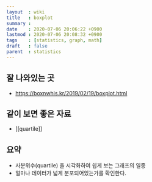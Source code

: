 ```yaml
---
layout  : wiki
title   : boxplot
summary : 
date    : 2020-07-06 20:06:22 +0900
lastmod : 2020-07-06 20:08:32 +0900
tags    : [statistics, graph, math]
draft   : false
parent  : statistics
---
```


## 잘 나와있는 곳
 * https://boxnwhis.kr/2019/02/19/boxplot.html
## 같이 보면 좋은 자료
 * [[quartile]]

## 요약
 * 사분위수(quartile) 을 시각화하여 쉽게 보는 그래프의 일종
 * 얼마나 데이터가 넓게 분포되어있는가를 확인한다.
